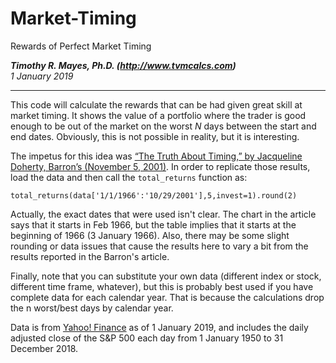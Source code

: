 # Market-Timing
Rewards of Perfect Market Timing

**_Timothy R. Mayes, Ph.D. (http://www.tvmcalcs.com)_**  
*1 January 2019*

*******
This code will calculate the rewards that can be had given great skill at market timing. It shows the value of a portfolio where the trader is good enough to be out of the market on the worst *N* days between the start and end dates. Obviously, this is not possible in reality, but it is interesting.

The impetus for this idea was [“The Truth About Timing,” by Jacqueline Doherty, Barron’s (November 5, 2001)](https://www.barrons.com/articles/SB1004756712494481760). In order to replicate those results, load the data and then call the `total_returns` function as:

```total_returns(data['1/1/1966':'10/29/2001'],5,invest=1).round(2)```

Actually, the exact dates that were used isn't clear. The chart in the article says that it starts in Feb 1966, but the table implies that it starts at the beginning of 1966 (3 January 1966). Also, there may be some slight rounding or data issues that cause the results here to vary a bit from the results reported in the Barron's article.

Finally, note that you can substitute your own data (different index or stock, different time frame, whatever), but this is probably best used if you have complete data for each calendar year. That is because the calculations drop the n worst/best days by calendar year.

Data is from [Yahoo! Finance](https://finance.yahoo.com/quote/%5EGSPC/history?period1=-631126800&period2=1546326000&interval=1d&filter=history&frequency=1d) as of 1 January 2019, and includes the daily adjusted close of the S&P 500 each day from 1 January 1950 to 31 December 2018.
